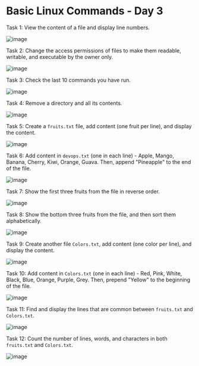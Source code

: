 
# Basic Linux Commands - Day 3

Task 1: View the content of a file and display line numbers.

![image](https://github.com/Yash2526/90_Days_Of_DevOps/blob/master/2024/day03/Task_images/Screenshot%202024-10-07%20145557.png)

Task 2: Change the access permissions of files to make them readable, writable, and executable by the owner only.

![image](https://github.com/Yash2526/90_Days_Of_DevOps/blob/master/2024/day03/Task_images/Screenshot%202024-10-07%20145919.png)

Task 3: Check the last 10 commands you have run.

![image](https://github.com/Yash2526/90_Days_Of_DevOps/blob/master/2024/day03/Task_images/Screenshot%202024-10-07%20145949.png)

Task 4: Remove a directory and all its contents.

![image](https://github.com/Yash2526/90_Days_Of_DevOps/blob/master/2024/day03/Task_images/Screenshot%202024-10-07%20150013.png)

Task 5: Create a `fruits.txt` file, add content (one fruit per line), and display the content.

![image](https://github.com/Yash2526/90_Days_Of_DevOps/blob/master/2024/day03/Task_images/Screenshot%202024-10-07%20150040.png)

Task 6: Add content in `devops.txt` (one in each line) - Apple, Mango, Banana, Cherry, Kiwi, Orange, Guava. Then, append "Pineapple" to the end of the file.

![image](https://github.com/Yash2526/90_Days_Of_DevOps/blob/master/2024/day03/Task_images/Screenshot%202024-10-07%20150103.png)

Task 7: Show the first three fruits from the file in reverse order.

![image](https://github.com/Yash2526/90_Days_Of_DevOps/blob/master/2024/day03/Task_images/Screenshot%202024-10-07%20150126.png)

Task 8: Show the bottom three fruits from the file, and then sort them alphabetically.

![image](https://github.com/Yash2526/90_Days_Of_DevOps/blob/master/2024/day03/Task_images/Screenshot%202024-10-07%20150151.png)

Task 9: Create another file `Colors.txt`, add content (one color per line), and display the content.

![image](https://github.com/Yash2526/90_Days_Of_DevOps/blob/master/2024/day03/Task_images/Screenshot%202024-10-07%20150211.png)

Task 10: Add content in `Colors.txt` (one in each line) - Red, Pink, White, Black, Blue, Orange, Purple, Grey. Then, prepend "Yellow" to the beginning of the file.

![image](https://github.com/Yash2526/90_Days_Of_DevOps/blob/master/2024/day03/Task_images/Screenshot%202024-10-07%20150234.png)

Task 11: Find and display the lines that are common between `fruits.txt` and `Colors.txt`.

![image](https://github.com/Yash2526/90_Days_Of_DevOps/blob/master/2024/day03/Task_images/Screenshot%202024-10-07%20150257.png)

Task 12: Count the number of lines, words, and characters in both `fruits.txt` and `Colors.txt`.

![image](https://github.com/Yash2526/90_Days_Of_DevOps/blob/master/2024/day03/Task_images/Screenshot%202024-10-07%20150317.png)
